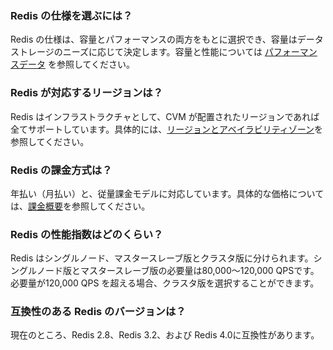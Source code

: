 ﻿### Redis の仕様を選ぶには？ 
Redis の仕様は、容量とパフォーマンスの両方をもとに選択でき、容量はデータストレージのニーズに応じて決定します。容量と性能については [パフォーマンスデータ](https://cloud.tencent.com/document/product/239/17952) を参照してください。

### Redis が対応するリージョンは？ 
Redis はインフラストラクチャとして、CVM が配置されたリージョンであれば全てサポートしています。具体的には、[リージョンとアベイラビリティゾーン](https://cloud.tencent.com/document/product/239/4106)を参照してください。

### Redis の課金方式は？
年払い（月払い）と、従量課金モデルに対応しています。具体的な価格については、[課金概要](https://cloud.tencent.com/document/product/239/9894)を参照してください。

### Redis の性能指数はどのくらい？ 
Redis はシングルノード、マスタースレーブ版とクラスタ版に分けられます。シングルノード版とマスタースレーブ版の必要量は80,000～120,000 QPSです。必要量が120,000 QPS を超える場合、クラスタ版を選択することができます。

### 互換性のある Redis のバージョンは？  
現在のところ、Redis 2.8、Redis 3.2、および Redis 4.0に互換性があります。
